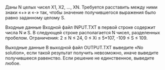 Даны N целых чисел X1, X2, …, XN. Требуется расставить между ними знаки «+» и «-» так, чтобы значение получившегося выражения было равно заданному целому S.

Входные данные
Входной файл INPUT.TXT в первой строке содержит числа N и S. В следующей строке располагается N чисел, разделенных пробелом. Ограничения: 2 ≤ N ≤ 24, 0 ≤ Xi ≤ 5*107, -109 ≤ S ≤ 109.

Выходные данные
В выходной файл OUTPUT.TXT выведите «No solution», если такой результат получить невозможно, иначе выведите получившееся равенство. Если решение не единственное, выведите любое.